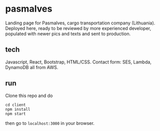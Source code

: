 # pasmalves

Landing page for Pasmalves, cargo transportation company (Lithuania). Deployed here, ready to be reviewed by more experienced developer, populated with newer pics and texts and sent to production.

## tech

Javascript, React, Bootstrap, HTML/CSS. Contact form: SES, Lambda, DynamoDB all from AWS.

## run

Clone this repo and do 

```
cd client
npm install
npm start
``` 

then go to ```localhost:3000``` in your browser.
